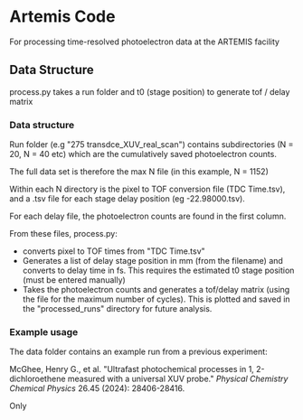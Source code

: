 # Artemis Code

For processing time-resolved photoelectron data at the ARTEMIS facility

## Data Structure

process.py takes a run folder and t0 (stage position) to generate tof / delay matrix

### Data structure

Run folder (e.g "275 transdce_XUV_real_scan") contains subdirectories (N = 20, N = 40 etc) which are the cumulatively saved photoelectron counts. 

The full data set is therefore the max N file (in this example, N = 1152)

Within each N directory is the pixel to TOF conversion file (TDC Time.tsv), and a .tsv file for each stage delay position (eg -22.98000.tsv).

For each delay file, the photoelectron counts are found in the first column. 

From these files, process.py:

* converts pixel to TOF times from "TDC Time.tsv"
* Generates a list of delay stage position in mm (from the filename) and converts to delay time in fs. This requires the estimated t0 stage position (must be entered manually)
* Takes the photoelectron counts and generates a tof/delay matrix (using the file for the maximum number of cycles). This is plotted and saved in the "processed_runs" directory for future analysis.

### Example usage

The data folder contains an example run from a previous experiment:

McGhee, Henry G., et al. "Ultrafast photochemical processes in 1, 2-dichloroethene measured with a universal XUV probe." *Physical Chemistry Chemical Physics* 26.45 (2024): 28406-28416.

Only
